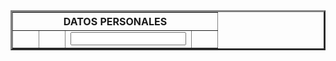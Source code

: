 <!DOCTYPE html>
<html lang="es">
<head>
    <meta charset="UTF-8">
    <meta name="viewport" content="width=device-width, initial-scale=1.0">
    <title>Mi primer Formulario</title>
</head>
<body>
<form>
<table border="3" width="100%">
<tr>
    <th colspan="4">DATOS PERSONALES</th>
</tr>
<tr>
    <td width="25"></td>
    <td width="25"><label for="name"></label></td>
    <td width="25"><input type="text" name="name" id="name"></td>
    <td width="25"></td>

</tr>
</table>
</form> 
</body>
</html>
